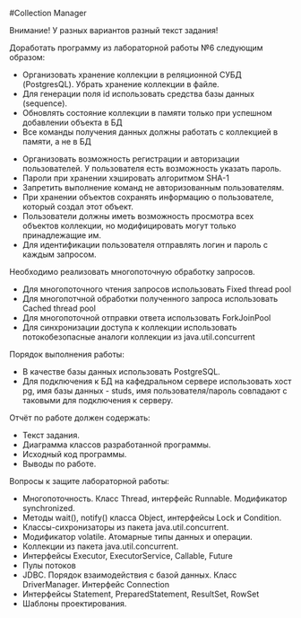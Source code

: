 #Collection Manager

Внимание! У разных вариантов разный текст задания!

Доработать программу из лабораторной работы №6 следующим образом:

+ Организовать хранение коллекции в реляционной СУБД (PostgresQL). Убрать хранение коллекции в файле.
+ Для генерации поля id использовать средства базы данных (sequence).
+ Обновлять состояние коллекции в памяти только при успешном добавлении объекта в БД
+ Все команды получения данных должны работать с коллекцией в памяти, а не в БД
- Организовать возможность регистрации и авторизации пользователей. У пользователя есть возможность указать пароль.
- Пароли при хранении хэшировать алгоритмом SHA-1
- Запретить выполнение команд не авторизованным пользователям.
- При хранении объектов сохранять информацию о пользователе, который создал этот объект.
- Пользователи должны иметь возможность просмотра всех объектов коллекции, но модифицировать могут только принадлежащие им.
- Для идентификации пользователя отправлять логин и пароль с каждым запросом.

Необходимо реализовать многопоточную обработку запросов.

- Для многопоточного чтения запросов использовать Fixed thread pool
- Для многопотчной обработки полученного запроса использовать Cached thread pool
- Для многопоточной отправки ответа использовать ForkJoinPool
- Для синхронизации доступа к коллекции использовать потокобезопасные аналоги коллекции из java.util.concurrent

Порядок выполнения работы:

- В качестве базы данных использовать PostgreSQL.
- Для подключения к БД на кафедральном сервере использовать хост pg, имя базы данных - studs, имя пользователя/пароль совпадают с таковыми для подключения к серверу.

Отчёт по работе должен содержать:

- Текст задания.
- Диаграмма классов разработанной программы.
- Исходный код программы.
- Выводы по работе.

Вопросы к защите лабораторной работы:

- Многопоточность. Класс Thread, интерфейс Runnable. Модификатор synchronized.
- Методы wait(), notify() класса Object, интерфейсы Lock и Condition.
- Классы-сихронизаторы из пакета java.util.concurrent.
- Модификатор volatile. Атомарные типы данных и операции.
- Коллекции из пакета java.util.concurrent.
- Интерфейсы Executor, ExecutorService, Callable, Future
- Пулы потоков
- JDBC. Порядок взаимодействия с базой данных. Класс DriverManager. Интерфейс Connection
- Интерфейсы Statement, PreparedStatement, ResultSet, RowSet
- Шаблоны проектирования.


